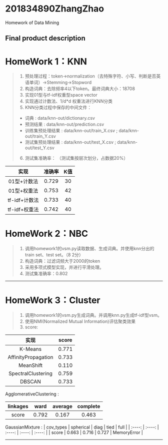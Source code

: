 # 201834890ZhangZhao
Homework of Data Mining

## Final product description 
# HomeWork 1：KNN
> 1. 预处理过程：token->normalization（去特殊字符、小写、判断是否英语单词）->Stemming->Stopword
> 2. 构造词典：去除频率4以下token。最终词典大小：18708
> 3. 实现01型与tf-idf权重型space vector
> 4. 实现通过计数法、1/d\*d 权重法进行KNN分类
> 5. KNN分类过程中保存的中间文件：
>  * 词典 : data/knn-out/dictionary.csv
>  * 预测结果 : data/knn-out/prediction.csv
>  * 训练集预处理结果 : data/knn-out/train_X.csv ;  data/knn-out/train_Y.csv
>  * 测试集预处理结果 : data/knn-out/test_X.csv ;  data/knn-out/test_Y.csv
> 6. 测试集准确率： （测试集按层次划分，占数据20%）  

 |   实现        |  准确率  |   K值  |
 |   :----:      | :----:  | :----: |
 |   01型+计数法    |  0.729  |   30   |
 | 01型+权重法    |  0.753  |   42   |
 | tf-idf+计数法  |  0.733  |   40   |
 | tf-idf+权重法  |  0.742  |   40   | 

# HomeWork 2：NBC
> 1. 调用homework1的vsm.py读取数据、生成词典。并使用knn分出的train set、test set。（8 2分）
> 2. 构造词典：过滤词频大于2000的token
> 3. 采用多项式模型实现，并进行平滑处理。
> 4. 测试集准确率：0.802
----------

# HomeWork 3：Cluster
> 1. 调用homework1的vsm.py生成词典。并调用knn.py生成tf-idf型vsm。
> 2. 使用NMI(Normalized Mutual Information)评估聚类效果
> 3. score:

|   实现        |  score  |   
 |   :----:      | :----:  | 
 |   K-Means    |  0.771  |  
 | AffinityPropagation    |  0.733  |   
 | MeanShift  |  0.110  |  
 | SpectralClustering  |  0.759  |  
 | DBSCAN  |  0.733  | 
 
 AgglomerativeClustering :
 
 |   linkages        |  ward  |    average  |    complete  |   
 |   :----:      | :----:  |    :----:      | :----:  | 
 |   score    |  0.792  | 0.167  | 0.463  | 
 
 GaussianMixture :
 |   cov_types        |  spherical  |    diag  |    tied  |   full |
 |   :----:      | :----:  |    :----:      | :----:  | :----:  | 
 |   score    |  0.663  | 0.716  | 0.727  |   MemoryError |
 
----------
